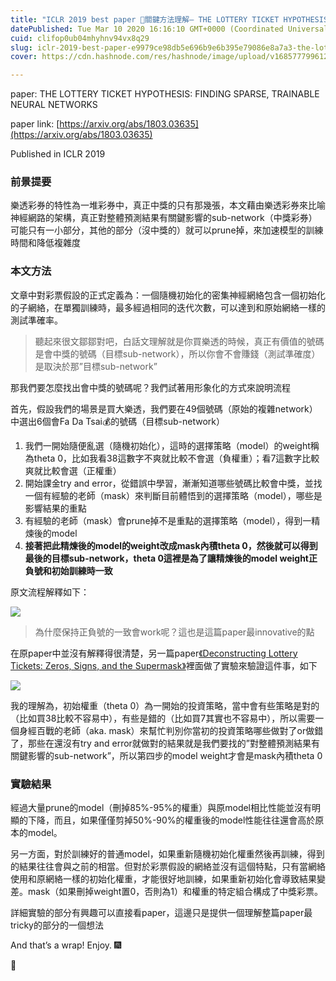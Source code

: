 ```yaml
---
title: "ICLR 2019 best paper 關鍵方法理解— THE LOTTERY TICKET HYPOTHESIS: FINDING SPARSE, TRAINABLE NEURAL…"
datePublished: Tue Mar 10 2020 16:16:10 GMT+0000 (Coordinated Universal Time)
cuid: clifop0ub04mhyhnv94vx8q29
slug: iclr-2019-best-paper-e9979ce98db5e696b9e6b395e79086e8a7a3-the-lottery-ticket-hypothesis-finding-sparse-trainable-neural-9e2fafa19290
cover: https://cdn.hashnode.com/res/hashnode/image/upload/v1685777996120/9cd182ff-72e9-4904-bfa8-1be7b3d218ae.jpeg

---
```


paper: THE LOTTERY TICKET HYPOTHESIS: FINDING SPARSE, TRAINABLE NEURAL NETWORKS

paper link: [https://arxiv.org/abs/1803.03635](https://arxiv.org/abs/1803.03635)

Published in ICLR 2019

### 前景提要

樂透彩券的特性為一堆彩券中，真正中獎的只有那幾張，本文藉由樂透彩券來比喻神經網路的架構，真正對整體預測結果有關鍵影響的sub-network（中獎彩券）可能只有一小部分，其他的部分（沒中獎的）就可以prune掉，來加速模型的訓練時間和降低複雜度

### 本文方法

文章中對彩票假設的正式定義為：一個隨機初始化的密集神經網絡包含一個初始化的子網絡，在單獨訓練時，最多經過相同的迭代次數，可以達到和原始網絡一樣的測試準確率。

> 聽起來很文鄒鄒對吧，白話文理解就是你買樂透的時候，真正有價值的號碼是會中獎的號碼（目標sub-network），所以你會不會賺錢（測試準確度）是取決於那”目標sub-network”

那我們要怎麼找出會中獎的號碼呢？我們試著用形象化的方式來說明流程

首先，假設我們的場景是買大樂透，我們要在49個號碼（原始的複雜network）中選出6個會Fa Da Tsai💰的號碼（目標sub-network）

1.  我們一開始隨便亂選（隨機初始化），這時的選擇策略（model）的weight稱為theta 0，比如我看38這數字不爽就比較不會選（負權重）；看7這數字比較爽就比較會選（正權重）
2.  開始課金try and error，從錯誤中學習，漸漸知道哪些號碼比較會中獎，並找一個有經驗的老師（mask）來判斷目前體悟到的選擇策略（model），哪些是影響結果的重點
3.  有經驗的老師（mask）會prune掉不是重點的選擇策略（model），得到一精煉後的model
4.  **接著把此精煉後的model的weight改成mask內積theta 0，然後就可以得到最後的目標sub-network，theta 0這裡是為了讓精煉後的model weight正負號和初始訓練時一致**

原文流程解釋如下：

![](https://cdn.hashnode.com/res/hashnode/image/upload/v1685777990749/c6f01307-a8da-49f5-952b-708f185bbc2f.png)

> 為什麼保持正負號的一致會work呢？這也是這篇paper最innovative的點

在原paper中並沒有解釋得很清楚，另一篇paper[《Deconstructing Lottery Tickets: Zeros, Signs, and the Supermask》](https://arxiv.org/abs/1905.01067)裡面做了實驗來驗證這件事，如下

![](https://cdn.hashnode.com/res/hashnode/image/upload/v1685777993415/3ddf8188-ccdd-4fab-9856-b273852221b5.png)

我的理解為，初始權重（theta 0）為一開始的投資策略，當中會有些策略是對的（比如買38比較不容易中），有些是錯的（比如買7其實也不容易中），所以需要一個身經百戰的老師（aka. mask）來幫忙判別你當初的投資策略哪些做對了or做錯了，那些在還沒有try and error就做對的結果就是我們要找的”對整體預測結果有關鍵影響的sub-network”，所以第四步的model weight才會是mask內積theta 0

### 實驗結果

經過大量prune的model（刪掉85%-95%的權重）與原model相比性能並沒有明顯的下降，而且，如果僅僅剪掉50%-90%的權重後的model性能往往還會高於原本的model。

另一方面，對於訓練好的普通model，如果重新隨機初始化權重然後再訓練，得到的結果往往會與之前的相當。但對於彩票假設的網絡並沒有這個特點，只有當網絡使用和原網絡一樣的初始化權重，才能很好地訓練，如果重新初始化會導致結果變差。mask（如果刪掉weight置0，否則為1）和權重的特定組合構成了中獎彩票。

詳細實驗的部分有興趣可以直接看paper，這邊只是提供一個理解整篇paper最tricky的部分的一個想法

And that’s a wrap! Enjoy. 🎆

👏